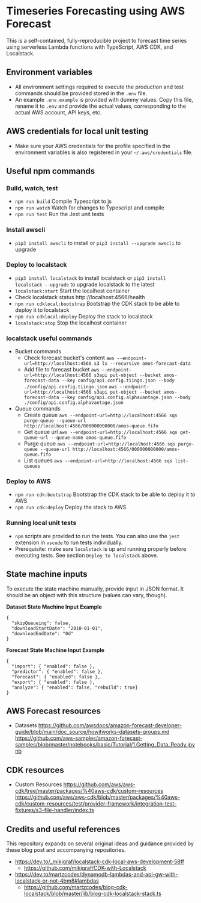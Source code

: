# Timeseries Forecasting using AWS Forecast

This is a self-contained, fully-reproducible project to forecast time series using serverless Lambda functions with TypeScript, AWS CDK, and Localstack.

## Environment variables

- All environment settings required to execute the production and test commands should be provided stored in the `.env` file.
- An example `.env.example` is provided with dummy values. Copy this file, rename it to `.env` and provide the actual values, corresponding to the actual AWS account, API keys, etc.

## AWS credentials for local unit testing

- Make sure your AWS credentials for the profile specified in the environment variables is also registered in your `~/.aws/credentials` file.

## Useful npm commands

### Build, watch, test

- `npm run build` Compile Typescript to js
- `npm run watch` Watch for changes to Typescript and compile
- `npm run test` Run the Jest unit tests

### Install awscli

- `pip3 install awscli` to install or `pip3 install --upgrade awscli` to upgrade

### Deploy to localstack

- `pip3 install localstack` to install localstack or `pip3 install localstack --upgrade` to upgrade localstack to the latest
- `localstack:start` Start the localhost container
- Check localstack status http://localhost:4566/health
- `npm run cdklocal:bootstrap` Bootstrap the CDK stack to be able to deploy it to localstack
- `npm run cdklocal:deploy` Deploy the stack to localstack
- `localstack:stop` Stop the localhost container

### localstack useful commands

- Bucket commands
  - Check forecast bucket's content
    `aws --endpoint-url=http://localhost:4566 s3 ls --recursive amos-forecast-data`
  - Add file to forecast bucket
    `aws --endpoint-url=http://localhost:4566 s3api put-object --bucket amos-forecast-data --key config/api.config.tiingo.json --body ./config/api.config.tiingo.json`
    `aws --endpoint-url=http://localhost:4566 s3api put-object --bucket amos-forecast-data --key config/api.config.alphavantage.json --body ./config/api.config.alphavantage.json`
- Queue commands
  - Create queue
    `aws --endpoint-url=http://localhost:4566 sqs purge-queue --queue-url http://localhost:4566/000000000000/amos-queue.fifo`
  - Get queue url
    `aws --endpoint-url=http://localhost:4566 sqs get-queue-url --queue-name amos-queue.fifo`
  - Purge queue
    `aws --endpoint-url=http://localhost:4566 sqs purge-queue --queue-url http://localhost:4566/000000000000/amos-queue.fifo`
  - List queues
    `aws --endpoint-url=http://localhost:4566 sqs list-queues`

### Deploy to AWS

- `npm run cdk:bootstrap` Bootstrap the CDK stack to be able to deploy it to AWS
- `npm run cdk:deploy` Deploy the stack to AWS

### Running local unit tests

- `npm` scripts are provided to run the tests. You can also use the `jest` extension in `vscode` to run tests individually.
- Prerequisite: make sure `localstack` is up and running properly before executing tests. See section `Deploy to localstack` above.

## State machine inputs

To execute the state machine manually, provide input in JSON format. It should be an object with this structure (values can vary, though).

**Dataset State Machine Input Example**

```
{
  "skipQueueing": false,
  "downloadStartDate": "2010-01-01",
  "downloadEndDate": "0d"
}
```

**Forecast State Machine Input Example**

```
{
  "import": { "enabled": false },
  "predictor": { "enabled": false },
  "forecast": { "enabled": false },
  "export": { "enabled": false },
  "analyze": { "enabled": false, "rebuild": true}
}
```

## AWS Forecast resources

- Datasets
  https://github.com/awsdocs/amazon-forecast-developer-guide/blob/main/doc_source/howitworks-datasets-groups.md
  https://github.com/aws-samples/amazon-forecast-samples/blob/master/notebooks/basic/Tutorial/1.Getting_Data_Ready.ipynb

## CDK resources

- Custom Resources
  https://github.com/aws/aws-cdk/tree/master/packages/%40aws-cdk/custom-resources
  https://github.com/aws/aws-cdk/blob/master/packages/%40aws-cdk/custom-resources/test/provider-framework/integration-test-fixtures/s3-file-handler/index.ts

## Credits and useful references

This repository expands on several original ideas and guidance provided by these blog post and accompanying repositories.

- https://dev.to/_mikigraf/localstack-cdk-local-aws-development-58ff
  - https://github.com/mikigraf/CDK-with-Localstack
- https://dev.to/martzcodes/dynamodb-lambdas-and-api-gw-with-localstack-or-not-4bm8#lambdas
  - https://github.com/martzcodes/blog-cdk-localstack/blob/master/lib/blog-cdk-localstack-stack.ts
